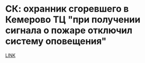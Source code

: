 # СК: охранник сгоревшего в Кемерово ТЦ "при получении сигнала о пожаре отключил систему оповещения"



[LINK](https://varlamov.ru/2845068.html)